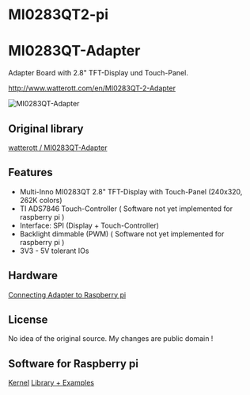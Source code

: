 MI0283QT2-pi
============

# MI0283QT-Adapter
Adapter Board with 2.8" TFT-Display und Touch-Panel.

<http://www.watterott.com/en/MI0283QT-2-Adapter>

![MI0283QT-Adapter](https://github.com/watterott/MI0283QT-Adapter/raw/master/img/mi0283qt-adapter.jpg)

## Original library
[watterott / MI0283QT-Adapter](https://github.com/watterott/MI0283QT-Adapter/blob/master/README.md)

## Features 
 * Multi-Inno MI0283QT 2.8" TFT-Display with Touch-Panel (240x320, 262K colors)
 * TI ADS7846 Touch-Controller ( Software not yet implemented for raspberry pi )
 * Interface: SPI (Display + Touch-Controller)
 * Backlight dimmable (PWM) ( Software not yet implemented for raspberry pi )
 * 3V3 - 5V tolerant IOs

## Hardware
[Connecting Adapter to Raspberry pi](http://www.gallot.be/wp-content/uploads/2012/07/MI0283QT-2-to-raspberry-pi.png)

## License
No idea of the original source. My changes are public domain !

## Software for Raspberry pi
[Kernel](http://www.bootc.net/projects/raspberry-pi-kernel/)
[Library + Examples](https://github.com/dgallot/MI0283QT2-pi)

